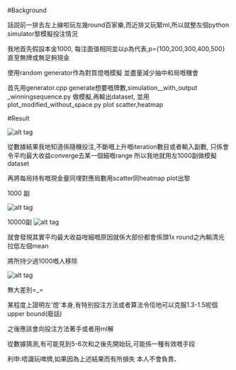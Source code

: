 
#Background

話説前一排去左上線啦玩左幾round百家樂,而近排又玩緊ml,所以就整左個python simulator黎模擬投注情況


我地首先假設本金1000, 每注面值相同並以p為代表,p={100,200,300,400,500}直至無牌或無足夠現金 


使用random generator作為對買燈嘅模擬 並盡量減少抽中和局嘅機會


首先用generator.cpp generate想要嘅牌數,simulation__with_output _winningsequence.py 做模擬,再輸出dataset,
並用 plot_modified_without_space.py plot scatter,heatmap


#Result


![alt tag](https://holland.pk/qlivtda4)


從數據結果我地知道係隨機投注,不斷嘅上升嘅iteration數目或者輸入副數,
只係會令平均最大收益converge去某一個細嘅range 所以我地就用左1000副做模擬dataset



再將每局持有嘅現金量同埋對應局數用scatter同heatmap plot出黎

1000 副



![alt tag](https://holland.pk/un0dbke7)





10000副
![alt tag](https://holland.pk/62be1wnu)





就會發現其實平均最大收益咁細嘅原因就係大部份都會係頭1x round之內輸清光 拉低左個mean

將所持少過1000嘅人移除











![alt tag](https://holland.pk/hvwyi2ue)



無大差別=_=



某程度上證明左'燈'本身,有特別投注方法或者算法令佢地可以克服1.3-1.5呢個upper bound(廢話)

之後應該會向投注方法著手或者用ml解

從數據猜測,有可能見到5-6次和之後先開始玩,可能係一種有效嘅手段

利申:唔識玩啤牌,如果因為上述結果而有所損失 本人不會負責、
